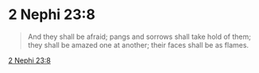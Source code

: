 # 2 Nephi 23:8

> And they shall be afraid; pangs and sorrows shall take hold of them; they shall be amazed one at another; their faces shall be as flames.

[2 Nephi 23:8](https://www.churchofjesuschrist.org/study/scriptures/bofm/2-ne/23?lang=eng&id=p8#p8)


